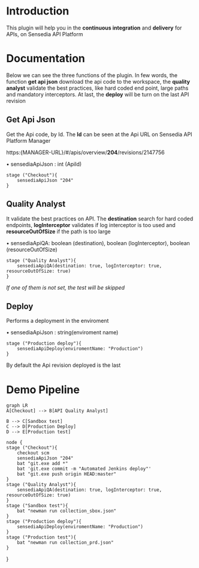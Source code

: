 # Introduction
This plugin will help you in the **continuous integration** and **delivery** for APIs, on Sensedia API Platform


# Documentation
Below we can see the three functions of the plugin. In few words, the function **get api json** download the api code to the workspace, the **quality analyst** validate the best practices, like hard coded end point, large paths and mandatory interceptors. At last, the **deploy** will be turn on the last API revision

## Get Api Json
Get the Api code, by Id. The **Id** can be seen at the Api URL on Sensedia API Platform Manager

https:{MANAGER-URL}/#/apis/overview/**204**/revisions/2147756

• sensediaApiJson : int (ApiId)


    stage ("Checkout"){
		sensediaApiJson "204"
	}


## Quality Analyst
It validate the best practices on API. The **destination** search for hard coded endpoints, **logInterceptor** validates if log interceptor is too used and **resourceOutOfSize** if the path is too large

• sensediaApiQA: boolean (destination), boolean (logInterceptor), boolean (resourceOutOfSize)

    stage ("Quality Analyst"){
        sensediaApiQA(destination: true, logInterceptor: true, resourceOutOfSize: true)
    }

*If one of them is not set, the test will be skipped*

## Deploy
Performs a deployment in the enviroment

• sensediaApiJson : string(enviroment name)

    stage ("Production deploy"){
        sensediaApiDeploy(enviromentName: "Production")
    }

By default the Api revision deployed is the last

# Demo Pipeline
```mermaid
graph LR
A[Checkout] --> B[API Quality Analyst]

B --> C[Sandbox test]
C --> D[Production Deploy]
D --> E[Production test]
```

    node {
    stage ("Checkout"){
        checkout scm
        sensediaApiJson "204"
        bat "git.exe add *"
        bat 'git.exe commit -m "Automated Jenkins deploy"'
        bat "git.exe push origin HEAD:master"
    }
    stage ("Quality Analyst"){
        sensediaApiQA(destination: true, logInterceptor: true, resourceOutOfSize: true)
    }
    stage ("Sandbox test"){
        bat "newman run collection_sbox.json"
    }
    stage ("Production deploy"){
        sensediaApiDeploy(enviromentName: "Production")
    }
    stage ("Production test"){
        bat "newman run collection_prd.json"
    }
}
